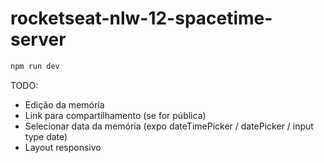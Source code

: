 # rocketseat-nlw-12-spacetime-server

```bash
npm run dev
```

TODO:
  * Edição da memória
  * Link para compartilhamento (se for pública)
  * Selecionar data da memória (expo dateTimePicker / datePicker / input type date)
  * Layout responsivo




